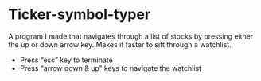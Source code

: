 # Ticker-symbol-typer
A program I made that navigates through a list of stocks by pressing either the up or down arrow key. Makes it faster to sift through a watchlist.

- Press “esc” key to terminate
- Press “arrow down & up” keys to navigate the watchlist
